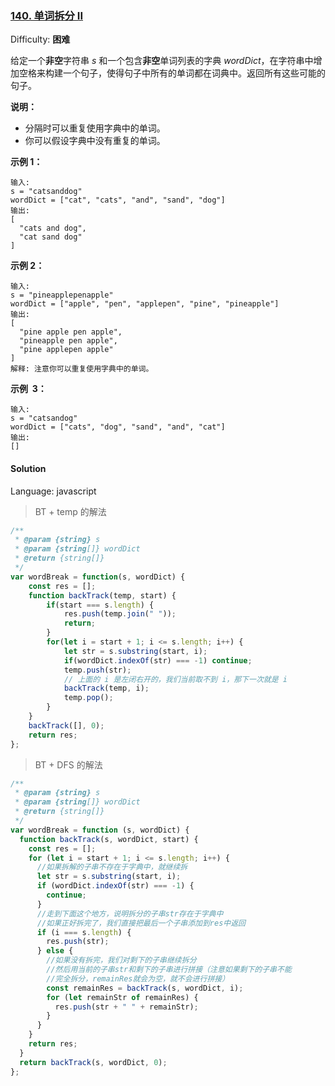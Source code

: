 ### [140\. 单词拆分 II](https://leetcode-cn.com/problems/word-break-ii/)

Difficulty: **困难**

给定一个**非空**字符串 _s_ 和一个包含**非空**单词列表的字典 _wordDict_，在字符串中增加空格来构建一个句子，使得句子中所有的单词都在词典中。返回所有这些可能的句子。

**说明：**

- 分隔时可以重复使用字典中的单词。
- 你可以假设字典中没有重复的单词。

**示例 1：**

```
输入:
s = "catsanddog"
wordDict = ["cat", "cats", "and", "sand", "dog"]
输出:
[
  "cats and dog",
  "cat sand dog"
]
```

**示例 2：**

```
输入:
s = "pineapplepenapple"
wordDict = ["apple", "pen", "applepen", "pine", "pineapple"]
输出:
[
  "pine apple pen apple",
  "pineapple pen apple",
  "pine applepen apple"
]
解释: 注意你可以重复使用字典中的单词。
```

**示例  3：**

```
输入:
s = "catsandog"
wordDict = ["cats", "dog", "sand", "and", "cat"]
输出:
[]
```

#### Solution

Language: javascript

> BT + temp 的解法

```javascript
​/**
 * @param {string} s
 * @param {string[]} wordDict
 * @return {string[]}
 */
var wordBreak = function(s, wordDict) {
    const res = [];
    function backTrack(temp, start) {
        if(start === s.length) {
            res.push(temp.join(" "));
            return;
        }
        for(let i = start + 1; i <= s.length; i++) {
            let str = s.substring(start, i);
            if(wordDict.indexOf(str) === -1) continue;
            temp.push(str);
            // 上面的 i 是左闭右开的，我们当前取不到 i，那下一次就是 i
            backTrack(temp, i);
            temp.pop();
        }
    }
    backTrack([], 0);
    return res;
};
```

> BT + DFS 的解法

```javascript
/**
 * @param {string} s
 * @param {string[]} wordDict
 * @return {string[]}
 */
var wordBreak = function (s, wordDict) {
  function backTrack(s, wordDict, start) {
    const res = [];
    for (let i = start + 1; i <= s.length; i++) {
      //如果拆解的子串不存在于字典中，就继续拆
      let str = s.substring(start, i);
      if (wordDict.indexOf(str) === -1) {
        continue;
      }
      //走到下面这个地方，说明拆分的子串str存在于字典中
      //如果正好拆完了，我们直接把最后一个子串添加到res中返回
      if (i === s.length) {
        res.push(str);
      } else {
        //如果没有拆完，我们对剩下的子串继续拆分
        //然后用当前的子串str和剩下的子串进行拼接（注意如果剩下的子串不能
        //完全拆分，remainRes就会为空，就不会进行拼接）
        const remainRes = backTrack(s, wordDict, i);
        for (let remainStr of remainRes) {
          res.push(str + " " + remainStr);
        }
      }
    }
    return res;
  }
  return backTrack(s, wordDict, 0);
};
```

